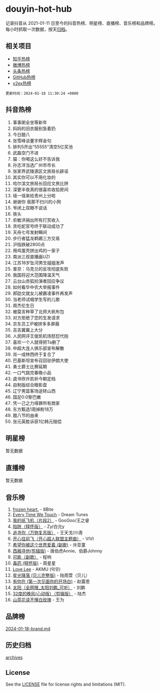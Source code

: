 # douyin-hot-hub

记录抖音从 2021-01-11 日至今的抖音热榜、明星榜、直播榜、音乐榜和品牌榜。每小时抓取一次数据，按天[归档](archives)。

## 相关项目

- [知乎热榜](https://github.com/lonnyzhang423/zhihu-hot-hub)
- [微博热榜](https://github.com/lonnyzhang423/weibo-hot-hub)
- [头条热榜](https://github.com/lonnyzhang423/toutiao-hot-hub)
- [GitHub热榜](https://github.com/lonnyzhang423/github-hot-hub)
- [v2ex热榜](https://github.com/lonnyzhang423/v2ex-hot-hub)


`更新时间：2024-01-18 11:30:24 +0800`

## 抖音热榜

1. 事事粥全坐等新年
1. 妈妈的旧衣服别急着扔
1. 今日腊八
1. 张雪峰谈董宇辉金句
1. 排列5开出“55555”清空5亿奖池
1. 武磊空门不进
1. 猫：你喝这么好不告诉我
1. 孙志洋当选广州市市长
1. 张家界武陵源区文旅局长辟谣
1. 其实你可以不用化妆的
1. 哈尔滨文旅局长回应文旅比拼
1. 深更半夜真的很喜欢收拾房间
1. 瑶一瑶来给贵州上分啦
1. 谢谢你 我那不扫兴的小狗
1. 爷闭上双眼不说话
1. 铁头
1. 俞敏洪捐出所有打赏收入
1. 贪吃蛇官号终于联动成功了
1. 天舟七号发射瞬间
1. 步行者猛龙鹈鹕三方交易
1. 沪指跌破2800点
1. 用鸡蛋壳拼出鸡的一家子
1. 南派三叔直播画UZI
1. 江苏18岁坠河男生姐姐发声
1. 普京：乌克兰的反攻彻底失败
1. 我国将迎大范围降温天气
1. 云台山赤狐扮演者回应争议
1. 如何看华中农大举报事件
1. 郝劭文就女儿被霸凌事件再发声
1. 当老师试唱学生写的儿歌
1. 周杰伦生日
1. 被莫言种草了北师大帆布包
1. 对方拒绝了您的生发请求
1. 京东员工IP被拼多多屏蔽
1. 吉吉冀冀上大分
1. 人民网评王俊凯机场怒怼代拍
1. 喜欢一个人就得把Ta删了
1. 中超大连人俱乐部宣布解散
1. 肖一成林西终于复合了
1. 巴基斯坦宣布召回驻伊朗大使
1. 勇士爵士比赛延期
1. 一口气跳完春晚小品
1. 虞书欣许凯祈今朝定档
1. 自制版综合眼影盘
1. 辽宁男篮客场逆转山西
1. 国足0:0黎巴嫩
1. 凭一己之力得罪所有商家
1. 东方甄选1周掉粉18万
1. 腊八节的由来
1. 张元英胜诉获1亿韩元赔偿

## 明星榜

暂无数据

## 直播榜

暂无数据

## 音乐榜

1. [frozen heart.](https://sf86-cdn-tos.douyinstatic.com/obj/tos-cn-ve-2774/oIIWJfyjIACZA9zQMtnJ6hQQhFC4vhCupoRBsO) - 8Bite
1. [Every Time We Touch](https://sf3-cdn-tos.douyinstatic.com/obj/tos-cn-ve-2774/ogN6lUKQeBBfEVhIOMikG1CcJjugxk1tztZyhP) - Dream Tunes
1. [我的纸飞机（片段2）](https://sf86-cdn-tos.douyinstatic.com/obj/tos-cn-ve-2774/oM2ZrKcg2CD5AeRB2gkeXOFB1IxAGJdZPazYHf) - GooGoo/王之睿
1. [陷阱（释怀版）](https://sf86-cdn-tos.douyinstatic.com/obj/tos-cn-ve-2774/oE8C21LeZrzKLDFfQYgMzx4GAIHageG5IzayY7) - Zy/白允y
1. [追寻你（万物复苏版）](https://sf3-cdn-tos.douyinstatic.com/obj/tos-cn-ve-2774/oYeAZJsbjIDit9APmBg8u6uDUQnHmoCf3gbo74) - 王天戈/川青
1. [开心往前飞（开心超人联盟主题曲）](https://sf86-cdn-tos.douyinstatic.com/obj/tos-cn-ve-2774/9d8fb7c82cf1421fb93a9fe925275e0a) - VIVI
1. [希望你被这个世界爱着 (副歌)](https://sf86-cdn-tos.douyinstatic.com/obj/tos-cn-ve-2774/oUHCmWQfZlE3QQBKBeD8rCFLpJzPgCpImhsxMt) - 许亚童
1. [西厢寻他(剪辑版)](https://sf3-cdn-tos.douyinstatic.com/obj/tos-cn-ve-2774/oUsAVfAQKlRNxEv5qxvIB8o5qmIWUcXbzJKJhw) - 唐伯虎Annie、伯爵Johnny
1. [可能（副歌）](https://sf86-cdn-tos.douyinstatic.com/obj/tos-cn-ve-2774/cde1731888894259b333569393c2fb51) - 程响
1. [毒药 (释怀版)](https://sf86-cdn-tos.douyinstatic.com/obj/tos-cn-ve-2774/oYILMEAzspdZBIzy4frJNB8ZHPHWAhiwowd4Ad) - 周星星
1. [Love Lee](https://sf3-cdn-tos.douyinstatic.com/obj/tos-cn-ve-2774/o05GbkJGbCBTdDnMtB0fwOYgkeZp23vrWQDQBS) - AKMU (악뮤)
1. [星光降落 (贝儿完整版)](https://sf86-cdn-tos.douyinstatic.com/obj/tos-cn-ve-2774/okwB9hAwyAtsFFkFBzAX1hOOfQuIoMNs0W2Mwr) - 陆雨萱（贝儿）
1. [有你在 (第一次见面你的开场白)](https://sf6-cdn-tos.douyinstatic.com/obj/tos-cn-ve-2774/oAthrQ3ClJBfI57uBoFEgNDYtNCZ0TSYQQfxQ0) - 赵露思
1. [太阳（全网搜_太阳刘鹏_可听）](https://sf86-cdn-tos.douyinstatic.com/obj/tos-cn-ve-2774/ogWbyIQnlBFImVbeDocRdCIYtBHlbJXgfZMvgz) - 刘鹏
1. [32度的晚风(心动版）（剪辑版）](https://sf86-cdn-tos.douyinstatic.com/obj/tos-cn-ve-2774/owNyabsyWdzUulxhoJfK8IBXgp0UMQAHpvGh2B) - 陆杰
1. [山茶花读不懂白玫瑰](https://sf6-cdn-tos.douyinstatic.com/obj/tos-cn-ve-2774/osfn8B7DktrRHEPJgPCfDbw7QDQEkwC16BxZg9) - 王为

## 品牌榜

[2024-01-18-brand.md](archives/2024-01-18-brand.md)

## 历史归档

[archives](archives)

## License

See the [LICENSE](LICENSE) file for license rights and limitations (MIT).
